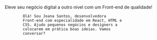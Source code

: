  Eleve seu negócio digital a outro nível 
            com um Front-end de qualidade!
            
            Olá! Sou Joana Santos, desenvolvedora 
            Front-end com especialidade em React, HTML e
            CSS. Ajudo pequenos negócios e designers a 
            colocarem em prática boas ideias. Vamos 
            conversar?